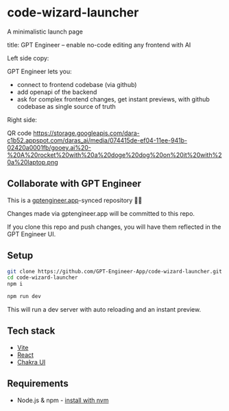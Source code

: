 # code-wizard-launcher

A minimalistic launch page

title: GPT Engineer – enable no-code editing any frontend with AI

Left side copy:

GPT Engineer lets you:
- connect to frontend codebase (via github)
- add openapi of the backend
- ask for complex frontend changes, get instant previews, with github codebase as single source of truth

Right side:

QR code https://storage.googleapis.com/dara-c1b52.appspot.com/daras_ai/media/074415de-ef04-11ee-941b-02420a0001fb/gooey.ai%20-%20A%20rocket%20with%20a%20doge%20dog%20on%20it%20with%20a%20laptop.png

## Collaborate with GPT Engineer

This is a [gptengineer.app](https://gptengineer.app)-synced repository 🌟🤖

Changes made via gptengineer.app will be committed to this repo.

If you clone this repo and push changes, you will have them reflected in the GPT Engineer UI.

## Setup

```sh
git clone https://github.com/GPT-Engineer-App/code-wizard-launcher.git
cd code-wizard-launcher
npm i
```

```sh
npm run dev
```

This will run a dev server with auto reloading and an instant preview.

## Tech stack

- [Vite](https://vitejs.dev/)
- [React](https://react.dev/)
- [Chakra UI](https://chakra-ui.com/)

## Requirements

- Node.js & npm - [install with nvm](https://github.com/nvm-sh/nvm#installing-and-updating)
